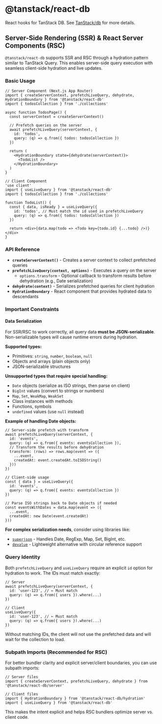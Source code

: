 # @tanstack/react-db

React hooks for TanStack DB. See [TanStack/db](https://github.com/TanStack/db) for more details.

## Server-Side Rendering (SSR) & React Server Components (RSC)

`@tanstack/react-db` supports SSR and RSC through a hydration pattern similar to TanStack Query. This enables server-side query execution with seamless client-side hydration and live updates.

### Basic Usage

```tsx
// Server Component (Next.js App Router)
import { createServerContext, prefetchLiveQuery, dehydrate, HydrationBoundary } from '@tanstack/react-db'
import { todosCollection } from './collections'

async function TodosPage() {
  const serverContext = createServerContext()

  // Prefetch queries on the server
  await prefetchLiveQuery(serverContext, {
    id: 'todos',
    query: (q) => q.from({ todos: todosCollection })
  })

  return (
    <HydrationBoundary state={dehydrate(serverContext)}>
      <TodoList />
    </HydrationBoundary>
  )
}

// Client Component
'use client'
import { useLiveQuery } from '@tanstack/react-db'
import { todosCollection } from './collections'

function TodoList() {
  const { data, isReady } = useLiveQuery({
    id: 'todos', // Must match the id used in prefetchLiveQuery
    query: (q) => q.from({ todos: todosCollection })
  })

  return <div>{data.map(todo => <Todo key={todo.id} {...todo} />)}</div>
}
```

### API Reference

- **`createServerContext()`** - Creates a server context to collect prefetched queries
- **`prefetchLiveQuery(context, options)`** - Executes a query on the server
  - `options.transform` - Optional callback to transform results before dehydration (e.g., Date serialization)
- **`dehydrate(context)`** - Serializes prefetched queries for client hydration
- **`HydrationBoundary`** - React component that provides hydrated data to descendants

### Important Constraints

#### Data Serialization

For SSR/RSC to work correctly, all query data **must be JSON-serializable**. Non-serializable types will cause runtime errors during hydration.

**Supported types:**
- Primitives: `string`, `number`, `boolean`, `null`
- Objects and arrays (plain objects only)
- JSON-serializable structures

**Unsupported types that require special handling:**
- `Date` objects (serialize as ISO strings, then parse on client)
- `BigInt` values (convert to strings or numbers)
- `Map`, `Set`, `WeakMap`, `WeakSet`
- Class instances with methods
- Functions, symbols
- `undefined` values (use `null` instead)

**Example of handling Date objects:**

```tsx
// Server-side prefetch with transform
await prefetchLiveQuery(serverContext, {
  id: 'events',
  query: (q) => q.from({ events: eventsCollection }),
  // Transform the results before dehydration
  transform: (rows) => rows.map(event => ({
    ...event,
    createdAt: event.createdAt.toISOString()
  }))
})

// Client-side usage
const { data } = useLiveQuery({
  id: 'events',
  query: (q) => q.from({ events: eventsCollection })
})

// Parse ISO strings back to Date objects if needed
const eventsWithDates = data.map(event => ({
  ...event,
  createdAt: new Date(event.createdAt)
}))
```

**For complex serialization needs**, consider using libraries like:
- [`superjson`](https://github.com/blitz-js/superjson) - Handles Date, RegExp, Map, Set, BigInt, etc.
- [`devalue`](https://github.com/Rich-Harris/devalue) - Lightweight alternative with circular reference support

### Query Identity

Both `prefetchLiveQuery` and `useLiveQuery` require an explicit `id` option for hydration to work. The IDs must match exactly:

```tsx
// Server
await prefetchLiveQuery(serverContext, {
  id: 'user-123', // ← Must match
  query: (q) => q.from({ users }).where(...)
})

// Client
useLiveQuery({
  id: 'user-123', // ← Must match
  query: (q) => q.from({ users }).where(...)
})
```

Without matching IDs, the client will not use the prefetched data and will wait for the collection to load.

### Subpath Imports (Recommended for RSC)

For better bundler clarity and explicit server/client boundaries, you can use subpath imports:

```tsx
// Server files
import { createServerContext, prefetchLiveQuery, dehydrate } from '@tanstack/react-db/server'

// Client files
import { HydrationBoundary } from '@tanstack/react-db/hydration'
import { useLiveQuery } from '@tanstack/react-db'
```

This makes the intent explicit and helps RSC bundlers optimize server vs. client code.
